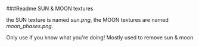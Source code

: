 ###Readme SUN & MOON textures

the SUN texture is named *sun.png*,
the MOON textures are named *moon_phases.png*.

Only use if you know what you're doing! Mostly used to remove sun & moon

